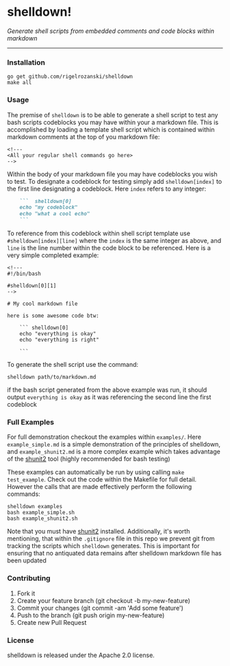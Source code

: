 # shelldown!

_Generate shell scripts from embedded comments and code blocks within markdown_

---


### Installation
```
go get github.com/rigelrozanski/shelldown
make all
```

### Usage

The premise of `shelldown` is to be able to generate a shell script
to test any bash scripts codeblocks you may have within your a markdown file. 
This is accomplished by loading a template shell script which is contained within
markdown comments at the top of you markdown file:

```
<!---
<All your regular shell commands go here>
-->
```

Within the body of your markdown file you may have codeblocks you wish to test.
To designate a codeblock for testing simply add `shelldown[index]` to the first line
designating a codeblock. Here `index` refers to any integer:

``` markdown 
    ```  shelldown[0]
    echo "my codeblock"
    echo "what a cool echo"
    ```
``` 

To reference from this codeblock within shell script template use
`#shelldown[index][line]` where the `index` is the same integer as above, and
`line` is the line number within the code block to be referenced. Here is a
very simple completed example:

```
<!---
#!/bin/bash

#shelldown[0][1]
-->

# My cool markdown file

here is some awesome code btw:

    ``` shelldown[0]
    echo "everything is okay"
    echo "everything is right"

    ```
```

To generate the shell script use the command:

```
shelldown path/to/markdown.md
```

if the bash script generated from the above example was run, it should output
`everything is okay` as it was referencing the second line the first codeblock

### Full Examples

For full demonstration checkout the examples within `examples/`.  Here
`example_simple.md` is a simple demonstration of the principles of shelldown,
and `example_shunit2.md` is a more complex example which takes advantage of the
[shunit2](https://github.com/kward/shunit2) tool (highly recommended for bash
testing)

These examples can automatically be run by using calling `make test_example`. 
Check out the code within the Makefile for full detail. However the calls that 
are made effectively perform the following commands:

```
shelldown examples
bash example_simple.sh
bash example_shunit2.sh
```

Note that you must have [shunit2](https://github.com/kward/shunit2) installed.
Additionally, it's worth mentioning, that within the `.gitignore` file in this 
repo we prevent git from tracking the scripts which `shelldown` generates. 
This is important for ensuring that no antiquated data remains after shelldown 
markdown file has been updated  
 
### Contributing

1. Fork it
2. Create your feature branch (git checkout -b my-new-feature)
3. Commit your changes (git commit -am 'Add some feature')
4. Push to the branch (git push origin my-new-feature)
5. Create new Pull Request

### License

shelldown is released under the Apache 2.0 license.
